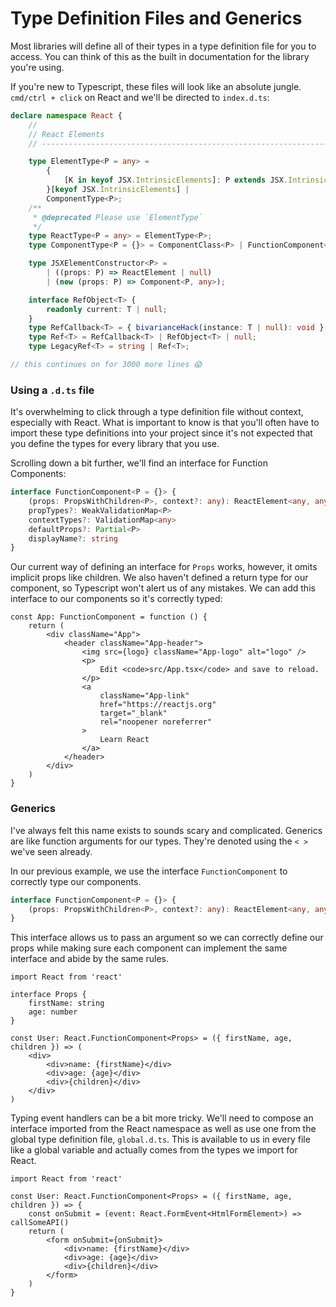 # Type Definition Files and Generics

Most libraries will define all of their types in a type definition file for you to access. You can think of this as the built in documentation for the library you're using.

If you're new to Typescript, these files will look like an absolute jungle. `cmd/ctrl + click` on React and we'll be directed to `index.d.ts`:

```ts
declare namespace React {
    //
    // React Elements
    // ----------------------------------------------------------------------

    type ElementType<P = any> =
        {
            [K in keyof JSX.IntrinsicElements]: P extends JSX.IntrinsicElements[K] ? K : never
        }[keyof JSX.IntrinsicElements] |
        ComponentType<P>;
    /**
     * @deprecated Please use `ElementType`
     */
    type ReactType<P = any> = ElementType<P>;
    type ComponentType<P = {}> = ComponentClass<P> | FunctionComponent<P>;

    type JSXElementConstructor<P> =
        | ((props: P) => ReactElement | null)
        | (new (props: P) => Component<P, any>);

    interface RefObject<T> {
        readonly current: T | null;
    }
    type RefCallback<T> = { bivarianceHack(instance: T | null): void }["bivarianceHack"];
    type Ref<T> = RefCallback<T> | RefObject<T> | null;
    type LegacyRef<T> = string | Ref<T>;

// this continues on for 3000 more lines 😱
```

### Using a `.d.ts` file

It's overwhelming to click through a type definition file without context, especially with React. What is important to know is that you'll often have to import these type definitions into your project since it's not expected that you define the types for every library that you use.

Scrolling down a bit further, we'll find an interface for Function Components:

```ts
interface FunctionComponent<P = {}> {
    (props: PropsWithChildren<P>, context?: any): ReactElement<any, any> | null
    propTypes?: WeakValidationMap<P>
    contextTypes?: ValidationMap<any>
    defaultProps?: Partial<P>
    displayName?: string
}
```

Our current way of defining an interface for `Props` works, however, it omits implicit props like children. We also haven't defined a return type for our component, so Typescript won't alert us of any mistakes. We can add this interface to our components so it's correctly typed:

```tsx
const App: FunctionComponent = function () {
    return (
        <div className="App">
            <header className="App-header">
                <img src={logo} className="App-logo" alt="logo" />
                <p>
                    Edit <code>src/App.tsx</code> and save to reload.
                </p>
                <a
                    className="App-link"
                    href="https://reactjs.org"
                    target="_blank"
                    rel="noopener noreferrer"
                >
                    Learn React
                </a>
            </header>
        </div>
    )
}
```

### Generics

I've always felt this name exists to sounds scary and complicated. Generics are like function arguments for our types. They're denoted using the `< >` we've seen already.

In our previous example, we use the interface `FunctionComponent` to correctly type our components.

```ts
interface FunctionComponent<P = {}> {
    (props: PropsWithChildren<P>, context?: any): ReactElement<any, any> | null
}
```

This interface allows us to pass an argument so we can correctly define our props while making sure each component can implement the same interface and abide by the same rules.

```tsx
import React from 'react'

interface Props {
    firstName: string
    age: number
}

const User: React.FunctionComponent<Props> = ({ firstName, age, children }) => (
    <div>
        <div>name: {firstName}</div>
        <div>age: {age}</div>
        <div>{children}</div>
    </div>
)
```

Typing event handlers can be a bit more tricky. We'll need to compose an interface imported from the React namespace as well as use one from the global type definition file, `global.d.ts`. This is available to us in every file like a global variable and actually comes from the types we import for React.

```tsx
import React from 'react'

const User: React.FunctionComponent<Props> = ({ firstName, age, children }) => {
    const onSubmit = (event: React.FormEvent<HtmlFormElement>) => callSomeAPI()
    return (
        <form onSubmit={onSubmit}>
            <div>name: {firstName}</div>
            <div>age: {age}</div>
            <div>{children}</div>
        </form>
    )
}
```
